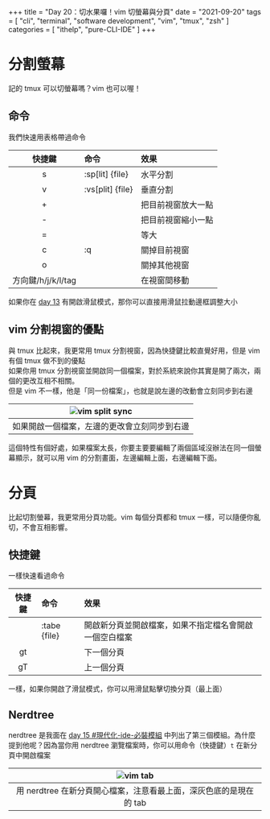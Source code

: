+++
title = "Day 20：切水果囉！vim 切螢幕與分頁"
date = "2021-09-20"
tags = [
  "cli",
  "terminal",
  "software development",
  "vim",
  "tmux",
  "zsh"
]
categories = [ "ithelp", "pure-CLI-IDE" ]
+++

# 分割螢幕
記的 tmux 可以切螢幕嗎？vim 也可以喔！  

## 命令
我們快速用表格帶過命令  

| 快捷鍵                  | 命令             | 效果               |
| :---:                   | :---             | :---               |
| <C-w>s                  | :sp[lit] {file}  | 水平分割           |
| <C-w>v                  | :vs[plit] {file} | 垂直分割           |
| <c-w>+                  |                  | 把目前視窗放大一點 |
| <c-w>-                  |                  | 把目前視窗縮小一點 |
| <c-w>=                  |                  | 等大               |
| <C-w>c                  | :q               | 關掉目前視窗       |
| <C-w>o                  |                  | 關掉其他視窗       |
| <C-w>方向鍵/h/j/k/l/tag |                  | 在視窗間移動       |

如果你在 [day 13](../day13) 有開啟滑鼠模式，那你可以直接用滑鼠拉動邊框調整大小  

## vim 分割視窗的優點
與 tmux 比起來，我更常用 tmux 分割視窗，因為快捷鍵比較直覺好用，但是 vim 有個 tmux 做不到的優點  
如果你用 tmux 分割視窗並開啟同一個檔案，對於系統來說你其實是開了兩次，兩個的更改互相不相關。  
但是 vim 不一樣，他是「同一份檔案」，也就是說左邊的改動會立刻同步到右邊  

| ![vim split sync](/images/ithelp/pure-CLI-IDE/day20/vim-split-sync.gif) |
| :---:                                                                   |
| 如果開啟一個檔案，左邊的更改會立刻同步到右邊                            |

這個特性有個好處，如果檔案太長，你要主要要編輯了兩個區域沒辦法在同一個螢幕顯示，就可以用 vim 的分割畫面，左邊編輯上面，右邊編輯下面。

# 分頁
比起切割螢幕，我更常用分頁功能。vim 每個分頁都和 tmux 一樣，可以隨便你亂切，不會互相影響。  

## 快捷鍵
一樣快速看過命令  

| 快捷鍵 | 命令         | 效果                                                   |
| :---:  | :---         | :---                                                   |
|        | :tabe {file} | 開啟新分頁並開啟檔案，如果不指定檔名會開啟一個空白檔案 |
| gt     |              | 下一個分頁                                             |
| gT     |              | 上一個分頁                                             |

一樣，如果你開啟了滑鼠模式，你可以用滑鼠點擊切換分頁（最上面）

## Nerdtree
nerdtree 是我面在 [day 15 #現代化-ide-必裝模組](../day15#現代化-ide-必裝模組) 中列出了第三個模組。為什麼提到他呢？因為當你用 nerdtree 瀏覽檔案時，你可以用命令（快捷鍵）`t` 在新分頁中開啟檔案  

| ![vim tab](/images/ithelp/pure-CLI-IDE/day20/vim-tab.gif)          |
| :---:                                                              |
| 用 nerdtree 在新分頁開心檔案，注意看最上面，深灰色底的是現在的 tab |
